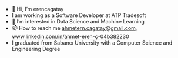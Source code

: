 - 👋 Hi, I’m erencagatay
- I am working as a Software Developer at ATP Tradesoft
- 👀 I’m interested in Data Science and Machine Learning
- 📫 How to reach me ahmetern.cagatay@gmail.com, www.linkedin.com/in/ahmet-eren-ç-04b382230
- I graduated from Sabancı University with a Computer Science and Engineering Degree

